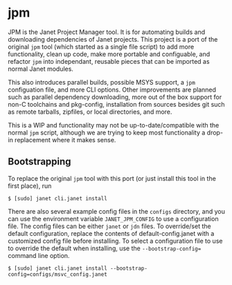 # jpm

JPM is the Janet Project Manager tool. It is for automating builds and downloading
dependencies of Janet projects. This project is a port of the original `jpm` tool
(which started as a single file script) to add more functionality, clean up code, make
more portable and configuable, and
refactor `jpm` into independant, reusable pieces that can be imported as normal Janet modules.

This also introduces parallel builds, possible MSYS support, a `jpm` configuation file, and more
CLI options. Other improvements are planned such as parallel dependency downloading, more
out of the box support for non-C toolchains and pkg-config, installation from sources besides git
such as remote tarballs, zipfiles, or local directories, and more.

This is a WIP and functionality may not be up-to-date/compatible with the normal `jpm` script, although
we are trying to keep most functionality a drop-in replacement where it makes sense.

## Bootstrapping

To replace the original `jpm` tool with this port (or just install this tool in the first place), run

```
$ [sudo] janet cli.janet install
```

There are also several example config files in the `configs` directory, and you can use the environment
variable `JANET_JPM_CONFIG` to use a configuration file. The config files can be either `janet` or `jdn`
files. To override/set the default configuration, replace the contents of default-config.janet with a
customized config file before installing. To select a configuration file to use to override the default
when installing, use the `--bootstrap-config=` command line option.

```
$ [sudo] janet cli.janet install --bootstrap-config=configs/msvc_config.janet
```
